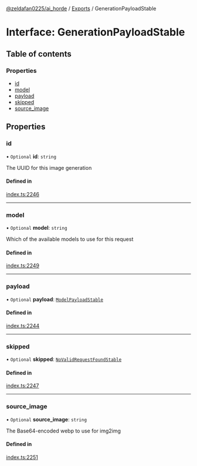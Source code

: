 [@zeldafan0225/ai_horde](../README.md) / [Exports](../modules.md) / GenerationPayloadStable

# Interface: GenerationPayloadStable

## Table of contents

### Properties

- [id](GenerationPayloadStable.md#id)
- [model](GenerationPayloadStable.md#model)
- [payload](GenerationPayloadStable.md#payload)
- [skipped](GenerationPayloadStable.md#skipped)
- [source\_image](GenerationPayloadStable.md#source_image)

## Properties

### id

• `Optional` **id**: `string`

The UUID for this image generation

#### Defined in

[index.ts:2246](https://github.com/ZeldaFan0225/ai_horde/blob/ca96654/index.ts#L2246)

___

### model

• `Optional` **model**: `string`

Which of the available models to use for this request

#### Defined in

[index.ts:2249](https://github.com/ZeldaFan0225/ai_horde/blob/ca96654/index.ts#L2249)

___

### payload

• `Optional` **payload**: [`ModelPayloadStable`](ModelPayloadStable.md)

#### Defined in

[index.ts:2244](https://github.com/ZeldaFan0225/ai_horde/blob/ca96654/index.ts#L2244)

___

### skipped

• `Optional` **skipped**: [`NoValidRequestFoundStable`](NoValidRequestFoundStable.md)

#### Defined in

[index.ts:2247](https://github.com/ZeldaFan0225/ai_horde/blob/ca96654/index.ts#L2247)

___

### source\_image

• `Optional` **source\_image**: `string`

The Base64-encoded webp to use for img2img

#### Defined in

[index.ts:2251](https://github.com/ZeldaFan0225/ai_horde/blob/ca96654/index.ts#L2251)

